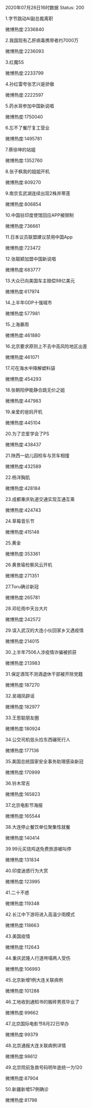 2020年07月28日16时数据
Status: 200

1.字节跳动AI副总裁离职

微博热度:2336840

2.我国现有乙肝病毒携带者约7000万

微博热度:2236093

3.红魔5S

微博热度:2233799

4.孙红雷夸张艺兴是骄傲

微博热度:2222597

5.药水哥参加中国新说唱

微博热度:1750040

6.忘不了餐厅复工营业

微博热度:1495781

7.蔡徐坤的站姐

微博热度:1352760

8.张子枫我的姐姐开机

微博热度:809270

9.南京玄武湖连续出现2株并蒂莲

微博热度:806854

10.中国驻印度使馆回应APP被限制

微博热度:736661

11.日本议员联盟建议禁用中国App

微博热度:723472

12.张靓颖加盟中国新说唱

微博热度:683777

13.大众已向美国车主赔偿98亿美元

微博热度:617974

14.上半年GDP十强城市

微博热度:577981

15.上海暴雨

微博热度:461880

16.北京要求原则上不去中高风险地区出差

微博热度:461071

17.可在海水中降解塑料袋

微博热度:454293

18.张朝阳伊能静合跳无价之姐

微博热度:447983

19.亲爱的爸妈开机

微博热度:445104

20.为了恋爱学会了PS

微博热度:438437

21.陕西一幼儿园校车与货车相撞

微博热度:432589

22.杨洋胸肌

微博热度:428184

23.成都重庆轨道交通实现互通互乘

微博热度:424743

24.草莓音乐节

微博热度:415148

25.黄金

微博热度:353361

26.黄景瑜检察风云开机

微博热度:271351

27.Toru确诊新冠

微博热度:265781

28.邓伦雨中天台大片

微博热度:242572

29.误入武汉的大连小伙回家乡又遇疫情

微博热度:214015

30.上半年7506人涉疫情诈骗被抓获

微博热度:213983

31.保定酒驾不测酒退休干部被开除党籍

微博热度:187270

32.吴翊凤辟谣

微博热度:182977

33.王思聪朋友圈

微博热度:180924

34.公交司机低头捡东西碾死行人

微博热度:177136

35.美国总统国家安全事务助理感染新冠

微博热度:170999

36.铃木常吉

微博热度:165823

37.北京电影节海报

微博热度:165544

38.大连停止餐饮单位聚集性就餐

微博热度:140414

39.99元买烧鸡送免费旅游被叫停

微博热度:131834

40.印度迷惑行为大赏

微博热度:123995

41.二十不惑

微博热度:119348

42.长江中下游将进入高温少雨模式

微博热度:118663

43.美国疫情

微博热度:112643

44.重庆武隆人行道垮塌两人受伤

微博热度:106993

45.北京新增1例大连关联病例

微博热度:101288

46.工地收到通知书的搬砖男孩毕业了

微博热度:99662

47.北京国际电影节8月22日举办

微博热度:99379

48.北京通报大连关联病例详情

微博热度:98612

49.北京院前急救号码明年底统一为120

微博热度:87904

50.新疆新增57例确诊

微博热度:81798

